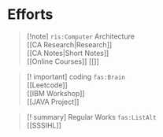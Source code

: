 # Efforts

> [!note] `ris:Computer` Architecture  
> [[CA Research|Research]]  
> [[CA Notes|Short Notes]]  
> [[Online Courses]]
> [[]]

> [! important] coding `fas:Brain`  
> [[Leetcode]]  
> [[IBM Workshop]]  
> [[JAVA Project]]

> [! summary] Regular Works `fas:ListAlt`  
> [[SSSIHL]]
